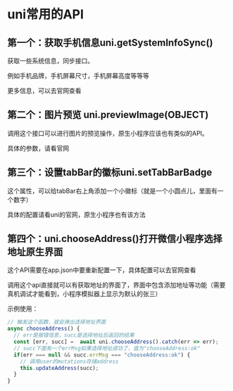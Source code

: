 # uni常用的API

## 第一个：获取手机信息uni.getSystemInfoSync()

获取一些系统信息，同步接口。

例如手机品牌，手机屏幕尺寸，手机屏幕高度等等等

更多信息，可以去官网查看





## 第二个：图片预览 uni.previewImage(OBJECT)

调用这个接口可以进行图片的预览操作，原生小程序应该也有类似的API。

具体的参数，请看官网



## 第三个：设置tabBar的徽标uni.setTabBarBadge

这个属性，可以给tabBar右上角添加一个小徽标（就是一个小圆点儿，里面有一个数字）

具体的配置请看uni的官网，原生小程序也有该方法





## 第四个：uni.chooseAddress()打开微信小程序选择地址原生界面

这个API需要在app.json中要重新配置一下，具体配置可以去官网查看

调用这个api直接就可以有获取地址的界面了，界面中包含添加地址等功能（需要真机调试才能看到，小程序模拟器上显示为默认的张三）

示例使用：

```js
// 触发这个函数，就会弹出选择地址界面
async chooseAddress() {
  // err是报错信息，succ是选择地址后返回的结果
  const [err, succ] =  await uni.chooseAddress().catch(err => err);
  // succ下面有一个errMsg如果选择地址成功了，值为"chooseAddress:ok"
  if(err === null && succ.errMsg === "chooseAddress:ok") {
    // 调用user的mutations存储address
    this.updateAddress(succ);
  }
}
```


